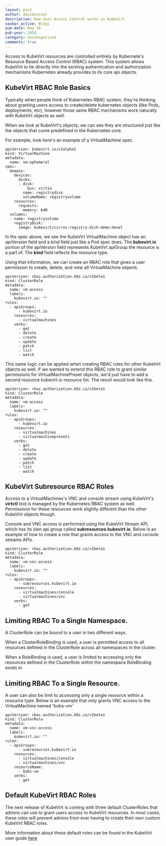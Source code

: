 ```yaml
---
layout: post
author: davidvossel
description: How User Access Control works in KubeVirt
navbar_active: Blogs
pub-date: May 16
pub-year: 2018
category: uncategorized
comments: true
---
```


Access to KubeVirt resources are controlled entirely by Kubernete's Resource
Based Access Control (RBAC) system. This system allows KubeVirt to tie directly
into the existing authentication and authorization mechanisms Kubernetes
already provides to its core api objects.

## KubeVirt RBAC Role Basics

Typically when people think of Kubernetes RBAC system, they're thinking about
granting users access to create/delete kubernetes objects (like Pods,
deployments, etc), however those same RBAC mechanisms work naturally with
KubeVirt objects as well.

When we look at KubeVirt's objects, we can see they are structured just like
the objects that come predefined in the Kubernetes core.

For example, look here's an example of a VirtualMachine spec.

```
apiVersion: kubevirt.io/v1alpha1
kind: VirtualMachine
metadata:
  name: vm-ephemeral
spec:
  domain:
    devices:
      disks:
      - disk:
          bus: virtio
        name: registrydisk
        volumeName: registryvolume
    resources:
      requests:
        memory: 64M
  volumes:
  - name: registryvolume
    registryDisk:
      image: kubevirt/cirros-registry-disk-demo:devel
```

In the spec above, we see the KubeVirt VirtualMachine object has an *apiVersion*
field and a *kind* field just like a Pod spec does. The **kubevirt.io** portion
of the apiVersion field represents KubeVirt apiGroup the resource is a part of.
The **kind** field reflects the resource type.

Using that information, we can create an RBAC role that gives a user permission
to create, delete, and view all VirtualMachine objects.

```
apiVersion: rbac.authorization.k8s.io/v1beta1
kind: ClusterRole
metadata:
  name: vm-access
  labels:
    kubevirt.io: ""
rules:
  - apiGroups:
      - kubevirt.io
    resources:
      - virtualmachines
    verbs:
      - get
      - delete
      - create
      - update
      - patch
      - list
      - watch
```

This same logic can be applied when creating RBAC roles for other KubeVirt
objects as well. If we wanted to extend this RBAC role to grant similar
permissions for VirtualMachinePreset objects, we'd just have to add a second
resource kubevirt.io resource list. The result would look like this.

```
apiVersion: rbac.authorization.k8s.io/v1beta1
kind: ClusterRole
metadata:
  name: vm-access
  labels:
    kubevirt.io: ""
rules:
  - apiGroups:
      - kubevirt.io
    resources:
      - virtualmachines
      - virtualmachinepresets
    verbs:
      - get
      - delete
      - create
      - update
      - patch
      - list
      - watch
```

## KubeVirt Subresource RBAC Roles

Access to a VirtualMachines's VNC and console stream using KubeVirt's
**virtctl** tool is managed by the Kubernetes RBAC system as well. Permissions
for these resources work slightly different than the other KubeVirt objects
though.

Console and VNC access is performed using the KubeVirt Stream API, which has
its own api group called **subresources.kubevirt.io**. Below is an example of
how to create a role that grants access to the VNC and console streams APIs.

```
apiVersion: rbac.authorization.k8s.io/v1beta1
kind: ClusterRole
metadata:
  name: vm-vnc-access
  labels:
    kubevirt.io: ""
rules:
  - apiGroups:
      - subresources.kubevirt.io
    resources:
      - virtualmachines/console
      - virtualmachines/vnc
    verbs:
      - get
```

## Limiting RBAC To a Single Namespace.

A ClusterRole can be bound to a user in two different ways.

When a ClusterRoleBinding is used, a user is permitted access to all resources
defined in the ClusterRole across all namespaces in the cluster.

When a RoleBinding is used, a user is limited to accessing only the resources
defined in the ClusterRole within the namespace RoleBinding exists in.

## Limiting RBAC To a Single Resource.

A user can also be limit to accessing only a single resource within a resource
type. Below is an example that only grants VNC access to the VirtualMachine
named 'bobs-vm'

```
apiVersion: rbac.authorization.k8s.io/v1beta1
kind: ClusterRole
metadata:
  name: vm-vnc-access
  labels:
    kubevirt.io: ""
rules:
  - apiGroups:
      - subresources.kubevirt.io
    resources:
      - virtualmachines/console
      - virtualmachines/vnc
    resourceName:
      - bobs-vm
    verbs:
      - get
```

## Default KubeVirt RBAC Roles

The next release of KubeVirt is coming with three default ClusterRoles that
admins can use to grant users access to KubeVirt resources. In most cases,
these roles will prevent admins from ever having to create their own custom
KubeVirt RBAC roles.

More information about these default roles can be found in the KubeVirt
user guide [here](https://www.kubevirt.io/user-guide/#/authorization)
